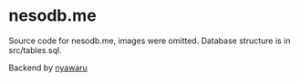 # nesodb.me
Source code for nesodb.me, images were omitted. Database structure is in src/tables.sql.

Backend by [nyawaru](https://twitter.com/nyawaruu)
